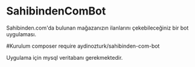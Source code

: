 # SahibindenComBot
Sahibinden.com'da bulunan mağazanızın ilanlarını çekebileceğiniz bir bot uygulaması.

#Kurulum
composer require aydinozturk/sahibinden-com-bot

Uygulama için mysql veritabanı gerekmektedir.

